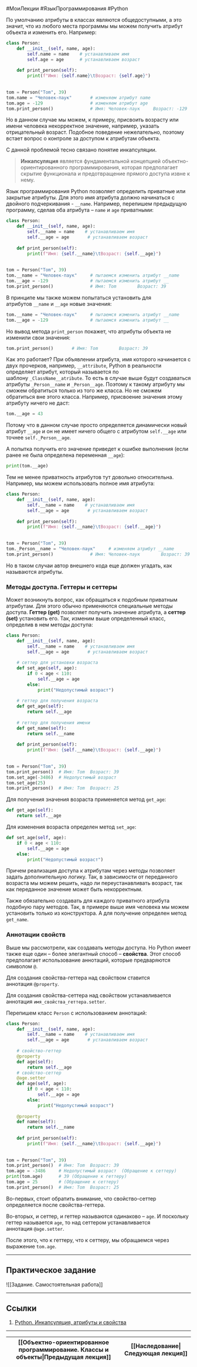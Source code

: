 #МоиЛекции #ЯзыкПрограммирования #Python 

По умолчанию атрибуты в классах являются общедоступными, а это значит, что из любого места программы мы можем получить атрибут объекта и изменить его. Например:

```python
class Person:
    def __init__(self, name, age):
        self.name = name    # устанавливаем имя
        self.age = age      # устанавливаем возраст
                 
    def print_person(self):
        print(f"Имя: {self.name}\tВозраст: {self.age}")
         
 
tom = Person("Tom", 39)
tom.name = "Человек-паук"       # изменяем атрибут name
tom.age = -129                  # изменяем атрибут age
tom.print_person()              # Имя: Человек-паук     Возраст: -129
```

Но в данном случае мы можем, к примеру, присвоить возрасту или имени человека некорректное значение, например, указать отрицательный возраст. Подобное поведение нежелательно, поэтому встает вопрос о контроле за доступом к атрибутам объекта.

С данной проблемой тесно связано понятие инкапсуляции. 

> **Инкапсуляция** является фундаментальной концепцией объектно-ориентированного программирования, которая предполагает скрытие функционала и предотвращение прямого доступа извне к нему.

Язык программирования Python позволяет определить приватные или закрытые атрибуты. Для этого имя атрибута должно начинаться с двойного подчеркивания - `__name`. Например, перепишем предыдущую программу, сделав оба атрибута – `name` и `age` приватными:

```python
class Person:
    def __init__(self, name, age):
        self.__name = name    # устанавливаем имя
        self.__age = age       # устанавливаем возраст
                  
    def print_person(self):
        print(f"Имя: {self.__name}\tВозраст: {self.__age}")
          
  
tom = Person("Tom", 39)
tom.__name = "Человек-паук"     # пытаемся изменить атрибут __name
tom.__age = -129                # пытаемся изменить атрибут __
tom.print_person()              # Имя: Tom        Возраст: 39
```

В принципе мы также можем попытаться установить для атрибутов `__name` и `__age` новые значения:

```python
tom.__name = "Человек-паук"     # пытаемся изменить атрибут __name
tom.__age = -129                # пытаемся изменить атрибут __
```

Но вывод метода `print_person` покажет, что атрибуты объекта не изменили свои значения:

```python
tom.print_person()       # Имя: Tom        Возраст: 39
```

Как это работает? При объявлении атрибута, имя которого начинается с двух прочерков, например, `__attribute`, Python в реальности определяет атрибут, который называется по шаблону `_ClassName__atribute`. То есть в случае выше будут создаваться атрибуты `_Person__name` и `_Person__age`. Поэтому к такому атрибуту мы сможем обратиться только из того же класса. Но не сможем обратиться вне этого класса. Например, присвоение значения этому атрибуту ничего не даст:

```python
tom.__age = 43
```

Потому что в данном случае просто определяется динамически новый атрибут `__age` и он не имеет ничего общего с атрибутом `self.__age` или точнее `self._Person__age`.

А попытка получить его значение приведет к ошибке выполнения (если ранее не была определена переменная `__age`):

```python
print(tom.__age)
```

Тем не менее приватность атрибутов тут довольно относительна. Например, мы можем использовать полное имя атрибута:

```python
class Person:
    def __init__(self, name, age):
        self.__name = name    # устанавливаем имя
        self.__age = age       # устанавливаем возраст
                  
    def print_person(self):
        print(f"Имя: {self.__name}\tВозраст: {self.__age}")
          
  
tom = Person("Tom", 39)
tom._Person__name = "Человек-паук"     # изменяем атрибут __name
tom.print_person()              # Имя: Человек-паук        Возраст: 39
```

Но в таком случаи автор внешнего кода еще должен угадать, как называются атрибуты.

### Методы доступа. Геттеры и сеттеры

Может возникнуть вопрос, как обращаться к подобным приватным атрибутам. Для этого обычно применяются специальные методы доступа. **Геттер (get)** позволяет получить значение атрибута, а **сеттер (set)** установить его. Так, изменим выше определенный класс, определив в нем методы доступа:

```python
class Person:
    def __init__(self, name, age):
        self.__name = name    # устанавливаем имя
        self.__age = age       # устанавливаем возраст
 
    # сеттер для установки возраста
    def set_age(self, age):
        if 0 < age < 110:
            self.__age = age
        else:
            print("Недопустимый возраст")
 
    # геттер для получения возраста
    def get_age(self):
        return self.__age
 
    # геттер для получения имени
    def get_name(self):
        return self.__name
     
    def print_person(self):
        print(f"Имя: {self.__name}\tВозраст: {self.__age}")
          
  
tom = Person("Tom", 39)
tom.print_person()  # Имя: Tom  Возраст: 39
tom.set_age(-3486)  # Недопустимый возраст
tom.set_age(25)
tom.print_person()  # Имя: Tom  Возраст: 25
```

Для получения значения возраста применяется метод `get_age`:

```python
def get_age(self):
    return self.__age
```

Для изменения возраста определен метод `set_age`:

```python
def set_age(self, age):
    if 0 < age < 110:
        self.__age = age
    else:
        print("Недопустимый возраст")
```

Причем реализация доступа к атрибутам через методы позволяет задать дополнительную логику. Так, в зависимости от переданного возраста мы можем решить, надо ли переустанавливать возраст, так как переданное значение может быть некорректным.

Также обязательно создавать для каждого приватного атрибута подобную пару методов. Так, в примере выше имя человека мы можем установить только из конструктора. А для получение определен метод `get_name`.

### Аннотации свойств

Выше мы рассмотрели, как создавать методы доступа. Но Python имеет также еще один – более элегантный способ – **свойства**. Этот способ предполагает использование аннотаций, которые предваряются символом `@`.

Для создания свойства-геттера над свойством ставится аннотация `@property`.

Для создания свойства-сеттера над свойством устанавливается аннотация `имя_свойства_геттера.setter`.

Перепишем класс `Person` с использованием аннотаций:

```python
class Person:
    def __init__(self, name, age):
        self.__name = name    # устанавливаем имя
        self.__age = age       # устанавливаем возраст
 
    # свойство-геттер
    @property
    def age(self):
        return self.__age
    # свойство-сеттер
    @age.setter
    def age(self, age):
        if 0 < age < 110:
            self.__age = age
        else:
            print("Недопустимый возраст")
 
    @property
    def name(self):
        return self.__name
     
    def print_person(self):
        print(f"Имя: {self.__name}\tВозраст: {self.__age}")
          
  
tom = Person("Tom", 39)
tom.print_person()  # Имя: Tom  Возраст: 39
tom.age = -3486     # Недопустимый возраст  (Обращение к сеттеру)
print(tom.age)      # 39 (Обращение к геттеру)
tom.age = 25        # (Обращение к сеттеру)
tom.print_person()  # Имя: Tom  Возраст: 25
```

Во-первых, стоит обратить внимание, что свойство-сеттер определяется после свойства-геттера.

Во-вторых, и сеттер, и геттер называются одинаково – `age`. И поскольку геттер называется `age`, то над сеттером устанавливается аннотация `@age.setter`.

После этого, что к геттеру, что к сеттеру, мы обращаемся через выражение `tom.age`.

---
## Практическое задание

![[Задание. Самостоятельная работа]]

---
## Ссылки

1. [Python. Инкапсуляция, атрибуты и свойства](https://metanit.com/python/tutorial/7.2.php)

---

| [[Объектно-ориентированное программирование. Классы и объекты\|Предыдущая лекция]] | [[Наследование\|Следующая лекция]] |
| --------------------------------------- | ---------------------------------- |

